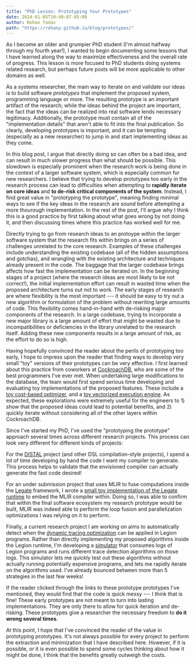 ```yaml
---
title: "PhD Lesson: Prototyping Your Prototypes"
date: 2024-01-05T10:49:07-05:00
author: Rohan Yadav
path: "https://rohany.github.io/blog/prototypes/"
---
```


As I become an older and grumpier PhD student (I'm almost halfway through my fourth year!), I wanted
to begin documenting some lessons that I have learned along the way to maximize effectiveness and
the overall rate of progress. This lesson is more focused to PhD students doing systems related research,
but perhaps future posts will be more applicable to other domains as well.

As a systems researcher, the main way to iterate on and validate our ideas is to build software
_prototypes_ that implement the proposed system, programming language or more. The resulting prototype
is an important artifact of the research; while the ideas behind the project are important,
the fact that the ideas can be realized into real software lends necessary legitimacy. Additionally,
the prototype must contain all of the "implementation details" that aren't able to fit into the final publication.
So clearly, developing prototypes is important, and it can be tempting (especially as a new researcher)
to jump in and start implementing ideas as they come.

In this blog post, I argue that directly doing so can often be a bad idea, and can result in much
slower progress than what should be possible. This slowdown is especially prominent when the research
work is being done in the context of a larger software system, which is especially common for new researchers.
I believe that trying to develop prototypes too early in the research process can lead to difficulties when
attempting to **rapidly iterate on core ideas** and **to de-risk critical components of the system**. Instead,
I find great value in "prototyping the prototype", meaning finding minimal ways to see if the key ideas
in the research are sound before attempting a more thourough implementation. In the rest of the post, I'll
argue why I think this is a good practice by first talking about what goes wrong by not doing it, and then
discussing times where this practice has worked well for me.

Directly trying to go from research ideas to an protoype within the larger software system that the research
fits within brings on a series of challenges unrelated to the core research. Examples of these
challenges include understanding the existing codebase (all of the hidden assumptions and gotchas), 
and wrangling with the existing architecture and techniques already present in the code. The baggage that 
the larger codebase brings affects how fast the implementation can be iterated on. In the beginning stages
of a project (where the research ideas are most likely to be not correct!), the initial implementation
effort can result in wasted time when the proposed architecture turns out not to work. The early
stages of research are where flexibility is the most important --- it should be easy to try out a new
algorithm or formulation of the problem without rewriting large amounts of code. This flexibility comes
hand-in-hand with de-risking major components of the research. In a large codebase, trying to
incorporate a new major library is a large amount of effort that might be wasted
due to incompatibilities or deficiencies in the library unrelated to the research itself. Adding these
new components results in a large amount of risk, as the effort to do so is high.

Having hopefully convinced the reader about the perils of prototyping too early, I hope to impress
upon the reader that finding ways to develop very small "toy" versions of their prototypes can be very effective.
I first learned about this practice from coworkers at [CockroachDB](https://github.com/cockroachdb/cockroach),
who are some of the best programmers I've ever met. When undertaking large modifications to the database, the
team would first spend serious time developing and evaluating toy implementations of the proposed features.
These include a [toy cost-based optimizer](https://github.com/petermattis/opttoy), and a 
[toy vectorized execution engine](https://github.com/jordanlewis/exectoy). As expected, these explorations
were extremely useful for the engineers to 1) show that the proposed ideas could lead to potential benefits,
and 2) quickly iterate without considering all of the other layers within CockroachDB.

Since I've started my PhD, I've used the "prototyping the prototype" approach several times across
different research projects. This process can look very different for different kinds of projects:

For the [DISTAL](https://rohany.github.io/publications/pldi2022-distal.pdf) project
(and other DSL compilation-style projects), I spend a lot of time developing by hand the code
I want my compiler to generate. This process helps to validate that the envisioned compiler can
actually generate the fast code desired!

For an under submission project that uses MLIR to fuse computations inside the [Legate](https://github.com/nv-legate/)
framework, I wrote a [small toy implementation of the Legate runtime](https://github.com/rohany/fusion-toy) to embed
the MLIR compiler within. Doing so, I was able to confirm that within the final software ecosystem my research
prototype would be built, MLIR was indeed able to perform the loop fusion and parallelization optimizations I was
relying on it to perform.

Finally, a current research project I am working on aims to automatically detect when the
[dynamic tracing optimization](http://theory.stanford.edu/~aiken/publications/papers/sc18.pdf) can be
applied in Legion programs. Rather than directly implementing my proposed algorithms inside the Legion runtime,
I'm developing a [simulator](https://github.com/rohany/auto-tracing-exploration) that consumes logs of 
Legion programs and runs different trace detection algorithms on those logs. This simulator lets me quickly
test out these algorithms without actually running potentially expensive programs, and lets me rapidly
iterate on the algorithms used. I've already bounced between more than 5 strategies in the last few weeks!

If the reader clicked through the links to these prototype prototypes I've mentioned, they would find
that the code is quick messy --- I think that is fine! These early prototypes are not meant to turn
into lasting implementations. They are only there to allow for quick iteration and de-risking. These
prototypes give a researcher the necessary freedom to **do it wrong several times**.

At this point, I hope that I've convinced the reader of the value in prototyping prototypes.
It's not always possible for every project to perform the extraction and minimization that I have
described here. However, if it is possible, or it is even possible to spend some cycles thinking about
how it might be done, I think that the benefits greatly outweigh the costs.
